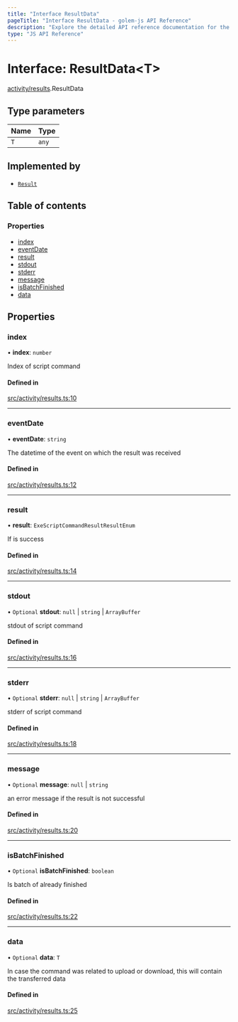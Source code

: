 ```yaml
---
title: "Interface ResultData"
pageTitle: "Interface ResultData - golem-js API Reference"
description: "Explore the detailed API reference documentation for the Interface ResultData within the golem-js SDK for the Golem Network."
type: "JS API Reference"
---
```

# Interface: ResultData\<T\>

[activity/results](../modules/activity_results).ResultData

## Type parameters

| Name | Type |
| :------ | :------ |
| `T` | `any` |

## Implemented by

- [`Result`](../classes/activity_results.Result)

## Table of contents

### Properties

- [index](activity_results.ResultData#index)
- [eventDate](activity_results.ResultData#eventdate)
- [result](activity_results.ResultData#result)
- [stdout](activity_results.ResultData#stdout)
- [stderr](activity_results.ResultData#stderr)
- [message](activity_results.ResultData#message)
- [isBatchFinished](activity_results.ResultData#isbatchfinished)
- [data](activity_results.ResultData#data)

## Properties

### index

• **index**: `number`

Index of script command

#### Defined in

[src/activity/results.ts:10](https://github.com/golemfactory/golem-js/blob/7cee55b/src/activity/results.ts#L10)

___

### eventDate

• **eventDate**: `string`

The datetime of the event on which the result was received

#### Defined in

[src/activity/results.ts:12](https://github.com/golemfactory/golem-js/blob/7cee55b/src/activity/results.ts#L12)

___

### result

• **result**: `ExeScriptCommandResultResultEnum`

If is success

#### Defined in

[src/activity/results.ts:14](https://github.com/golemfactory/golem-js/blob/7cee55b/src/activity/results.ts#L14)

___

### stdout

• `Optional` **stdout**: ``null`` \| `string` \| `ArrayBuffer`

stdout of script command

#### Defined in

[src/activity/results.ts:16](https://github.com/golemfactory/golem-js/blob/7cee55b/src/activity/results.ts#L16)

___

### stderr

• `Optional` **stderr**: ``null`` \| `string` \| `ArrayBuffer`

stderr of script command

#### Defined in

[src/activity/results.ts:18](https://github.com/golemfactory/golem-js/blob/7cee55b/src/activity/results.ts#L18)

___

### message

• `Optional` **message**: ``null`` \| `string`

an error message if the result is not successful

#### Defined in

[src/activity/results.ts:20](https://github.com/golemfactory/golem-js/blob/7cee55b/src/activity/results.ts#L20)

___

### isBatchFinished

• `Optional` **isBatchFinished**: `boolean`

Is batch of already finished

#### Defined in

[src/activity/results.ts:22](https://github.com/golemfactory/golem-js/blob/7cee55b/src/activity/results.ts#L22)

___

### data

• `Optional` **data**: `T`

In case the command was related to upload or download, this will contain the transferred data

#### Defined in

[src/activity/results.ts:25](https://github.com/golemfactory/golem-js/blob/7cee55b/src/activity/results.ts#L25)
